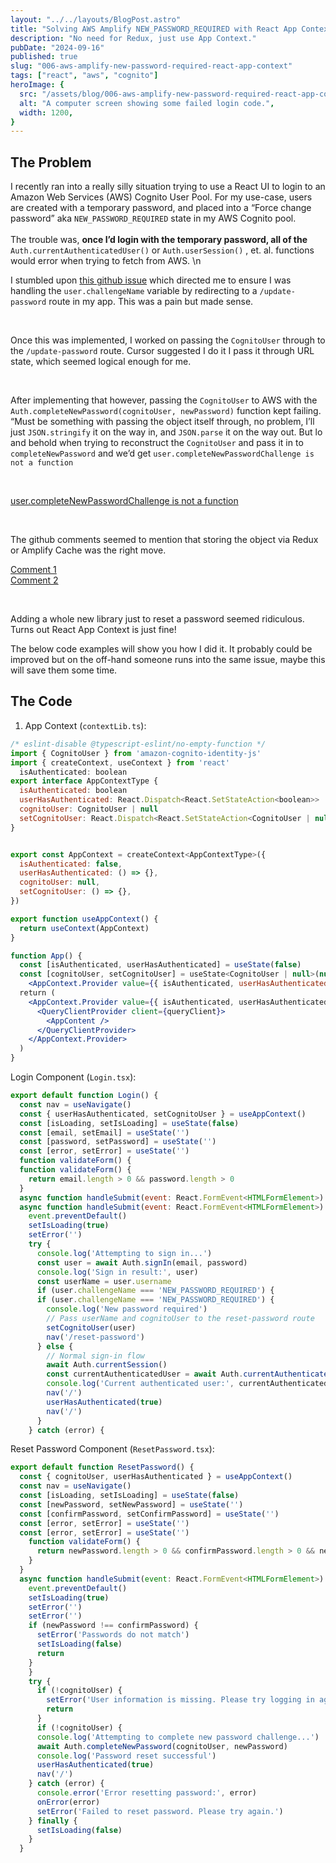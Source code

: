 ```yaml
---
layout: "../../layouts/BlogPost.astro"
title: "Solving AWS Amplify NEW_PASSWORD_REQUIRED with React App Context"
description: "No need for Redux, just use App Context."
pubDate: "2024-09-16"
published: true
slug: "006-aws-amplify-new-password-required-react-app-context"
tags: ["react", "aws", "cognito"]
heroImage: {
  src: "/assets/blog/006-aws-amplify-new-password-required-react-app-context/login-error.jpg",
  alt: "A computer screen showing some failed login code.",
  width: 1200,
}
---
```

## The Problem

I recently ran into a really silly situation trying to use a React UI to login to an Amazon Web Services (AWS) Cognito User Pool.  For my use-case, users are created with a temporary password, and placed into a “Force change password” aka `NEW_PASSWORD_REQUIRED`  state in my AWS Cognito pool.  
<br>
The trouble was, **once I’d login with the temporary password, all of the** `Auth.currentAuthenticatedUser()` or `Auth.userSession()` , et. al. functions would error when trying to fetch from AWS. \n
<br>

I stumbled upon [this github issue](https://github.com/aws-amplify/amplify-js/issues/1340) which directed me to ensure I was handling the `user.challengeName` variable by redirecting to a `/update-password` route in my app. This was a pain but made sense. 

<br>


Once this was implemented, I worked on passing the `CognitoUser` through to the `/update-password` route. Cursor suggested I do it I pass it through URL state, which seemed logical enough for me. 

<br>

After implementing that however, passing the `CognitoUser` to AWS with the `Auth.completeNewPassword(cognitoUser, newPassword)` function kept failing.  “Must be something with passing the object itself through, no problem, I’ll just `JSON.stringify` it on the way in, and `JSON.parse` it on the way out.  But lo and behold when trying to reconstruct the `CognitoUser` and pass it in to `completeNewPassword` and we’d get `user.completeNewPasswordChallenge is not a function`

<br>


[user.completeNewPasswordChallenge is not a function](https://github.com/aws-amplify/amplify-js/issues/1715)

<br>


The github comments seemed to mention that storing the object via Redux or Amplify Cache was the right move. 

[Comment 1](https://github.com/aws-amplify/amplify-js/issues/1715#issuecomment-829513010)
<br>
[Comment 2](https://github.com/aws-amplify/amplify-js/issues/1715#issuecomment-431668104)

<br>

Adding a whole new library just to reset a password seemed ridiculous. Turns out React App Context is just fine!

The below code examples will show you how I did it. It probably could be improved but on the off-hand someone runs into the same issue, maybe this will save them some time.

## The Code

1. App Context (`contextLib.ts`):

```jsx
/* eslint-disable @typescript-eslint/no-empty-function */
import { CognitoUser } from 'amazon-cognito-identity-js'
import { createContext, useContext } from 'react'
  isAuthenticated: boolean
export interface AppContextType {
  isAuthenticated: boolean
  userHasAuthenticated: React.Dispatch<React.SetStateAction<boolean>>
  cognitoUser: CognitoUser | null
  setCognitoUser: React.Dispatch<React.SetStateAction<CognitoUser | null>>
}


export const AppContext = createContext<AppContextType>({
  isAuthenticated: false,
  userHasAuthenticated: () => {},
  cognitoUser: null,
  setCognitoUser: () => {},
})

export function useAppContext() {
  return useContext(AppContext)
}
```

```jsx
function App() {
  const [isAuthenticated, userHasAuthenticated] = useState(false)
  const [cognitoUser, setCognitoUser] = useState<CognitoUser | null>(null)
    <AppContext.Provider value={{ isAuthenticated, userHasAuthenticated: setIsAuthenticated }}>
  return (
    <AppContext.Provider value={{ isAuthenticated, userHasAuthenticated, cognitoUser, setCognitoUser }}>
      <QueryClientProvider client={queryClient}>
        <AppContent />
      </QueryClientProvider>
    </AppContext.Provider>
  )
}
```

Login Component (`Login.tsx`):

```jsx
export default function Login() {
  const nav = useNavigate()
  const { userHasAuthenticated, setCognitoUser } = useAppContext()
  const [isLoading, setIsLoading] = useState(false)
  const [email, setEmail] = useState('')
  const [password, setPassword] = useState('')
  const [error, setError] = useState('')
  function validateForm() {
  function validateForm() {
    return email.length > 0 && password.length > 0
  }
  async function handleSubmit(event: React.FormEvent<HTMLFormElement>) {
  async function handleSubmit(event: React.FormEvent<HTMLFormElement>) {
    event.preventDefault()
    setIsLoading(true)
    setError('')
    try {
      console.log('Attempting to sign in...')
      const user = await Auth.signIn(email, password)
      console.log('Sign in result:', user)
      const userName = user.username
      if (user.challengeName === 'NEW_PASSWORD_REQUIRED') {
      if (user.challengeName === 'NEW_PASSWORD_REQUIRED') {
        console.log('New password required')
        // Pass userName and cognitoUser to the reset-password route
        setCognitoUser(user)
        nav('/reset-password')
      } else {
        // Normal sign-in flow
        await Auth.currentSession()
        const currentAuthenticatedUser = await Auth.currentAuthenticatedUser({ bypassCache: true })
        console.log('Current authenticated user:', currentAuthenticatedUser)
        nav('/')
        userHasAuthenticated(true)
        nav('/')
      }
    } catch (error) {
```

Reset Password Component (`ResetPassword.tsx`):

```jsx
export default function ResetPassword() {
  const { cognitoUser, userHasAuthenticated } = useAppContext()
  const nav = useNavigate()
  const [isLoading, setIsLoading] = useState(false)
  const [newPassword, setNewPassword] = useState('')
  const [confirmPassword, setConfirmPassword] = useState('')
  const [error, setError] = useState('')
  const [error, setError] = useState('')
    function validateForm() {
      return newPassword.length > 0 && confirmPassword.length > 0 && newPassword === confirmPassword
    }
  }
  async function handleSubmit(event: React.FormEvent<HTMLFormElement>) {
    event.preventDefault()
    setIsLoading(true)
    setError('')
    setError('')
    if (newPassword !== confirmPassword) {
      setError('Passwords do not match')
      setIsLoading(false)
      return
    }
    }
    try {
      if (!cognitoUser) {
        setError('User information is missing. Please try logging in again.')
        return
      }
      if (!cognitoUser) {
      console.log('Attempting to complete new password challenge...')
      await Auth.completeNewPassword(cognitoUser, newPassword)
      console.log('Password reset successful')
      userHasAuthenticated(true)
      nav('/')
    } catch (error) {
      console.error('Error resetting password:', error)
      onError(error)
      setError('Failed to reset password. Please try again.')
    } finally {
      setIsLoading(false)
    }
  }
```